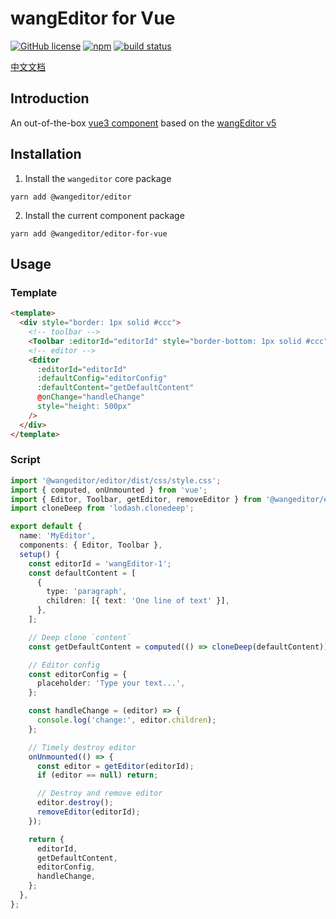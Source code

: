 # wangEditor for Vue

[![GitHub license](https://img.shields.io/badge/license-MIT-blue.svg)](https://github.com/facebook/react/blob/main/LICENSE) [![npm](https://img.shields.io/npm/v/@wangeditor/editor-for-vue.svg)](https://www.npmjs.com/package/@wangeditor/editor-for-vue/v/next) [![build status](https://github.com/wangeditor-team/wangEditor-for-vue3/actions/workflows/npm-publish.yml/badge.svg?branch=main)](https://github.com/wangeditor-team/wangEditor-for-vue3/actions)

[中文文档](./README.md)

## Introduction

An out-of-the-box [vue3 component](https://www.wangeditor.com/v5/guide/for-frame.html#vue3)
based on the [wangEditor v5](https://www.wangeditor.com/v5/guide/for-frame.html#vue3)

## Installation

1. Install the `wangeditor` core package

```shell
yarn add @wangeditor/editor
```

2. Install the current component package

```shell
yarn add @wangeditor/editor-for-vue
```

## Usage

### Template

```html
<template>
  <div style="border: 1px solid #ccc">
    <!-- toolbar -->
    <Toolbar :editorId="editorId" style="border-bottom: 1px solid #ccc" />
    <!-- editor -->
    <Editor
      :editorId="editorId"
      :defaultConfig="editorConfig"
      :defaultContent="getDefaultContent"
      @onChange="handleChange"
      style="height: 500px"
    />
  </div>
</template>
```

### Script

```ts
import '@wangeditor/editor/dist/css/style.css';
import { computed, onUnmounted } from 'vue';
import { Editor, Toolbar, getEditor, removeEditor } from '@wangeditor/editor-for-vue';
import cloneDeep from 'lodash.clonedeep';

export default {
  name: 'MyEditor',
  components: { Editor, Toolbar },
  setup() {
    const editorId = 'wangEditor-1';
    const defaultContent = [
      {
        type: 'paragraph',
        children: [{ text: 'One line of text' }],
      },
    ];

    // Deep clone `content`
    const getDefaultContent = computed(() => cloneDeep(defaultContent));

    // Editor config
    const editorConfig = {
      placeholder: 'Type your text...',
    };

    const handleChange = (editor) => {
      console.log('change:', editor.children);
    };

    // Timely destroy editor
    onUnmounted(() => {
      const editor = getEditor(editorId);
      if (editor == null) return;

      // Destroy and remove editor
      editor.destroy();
      removeEditor(editorId);
    });

    return {
      editorId,
      getDefaultContent,
      editorConfig,
      handleChange,
    };
  },
};
```

